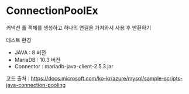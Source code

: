# ConnectionPoolEx

커낵션 풀 객체를 생성하고 하나의 연결을 가져와서 사용 후 반환하기

테스트 환경

* JAVA : 8 버전
* MariaDB : 10.3 버전
* Connector : mariadb-java-client-2.5.3.jar



코드 출처 : https://docs.microsoft.com/ko-kr/azure/mysql/sample-scripts-java-connection-pooling

